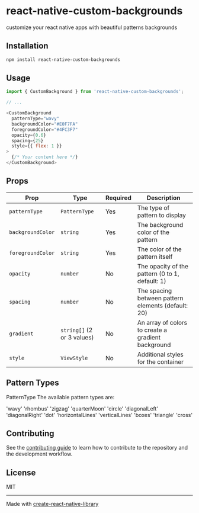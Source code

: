 # react-native-custom-backgrounds

customize your react native apps with beautiful patterns backgrounds

## Installation

```sh
npm install react-native-custom-backgrounds
```

## Usage


```js
import { CustomBackground } from 'react-native-custom-backgrounds';

// ...

<CustomBackground
  patternType="wavy"
  backgroundColor="#E0F7FA"
  foregroundColor="#4FC3F7"
  opacity={0.6}
  spacing={25}
  style={{ flex: 1 }}
>
  {/* Your content here */}
</CustomBackground>

```

## Props 

| Prop            | Type                        | Required | Description                                                                 |
|-----------------|-----------------------------|----------|-----------------------------------------------------------------------------|
| `patternType`   | `PatternType`               | Yes      | The type of pattern to display                                              |
| `backgroundColor` | `string`                    | Yes      | The background color of the pattern                                         |
| `foregroundColor` | `string`                    | Yes      | The color of the pattern itself                                             |
| `opacity`       | `number`                    | No       | The opacity of the pattern (0 to 1, default: 1)                             |
| `spacing`       | `number`                    | No       | The spacing between pattern elements (default: 20)                          |
| `gradient`      | `string[]` (2 or 3 values)  | No       | An array of colors to create a gradient background                          |
| `style`         | `ViewStyle`                 | No       | Additional styles for the container                                         |

## Pattern Types

PatternType
The available pattern types are:

'wavy'
'rhombus'
'zigzag'
'quarterMoon'
'circle'
'diagonalLeft'
'diagonalRight'
'dot'
'horizontalLines'
'verticalLines'
'boxes'
'triangle'
'cross'

## Contributing

See the [contributing guide](CONTRIBUTING.md) to learn how to contribute to the repository and the development workflow.

## License

MIT

---

Made with [create-react-native-library](https://github.com/callstack/react-native-builder-bob)

